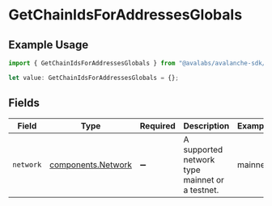 # GetChainIdsForAddressesGlobals

## Example Usage

```typescript
import { GetChainIdsForAddressesGlobals } from "@avalabs/avalanche-sdk/models/operations";

let value: GetChainIdsForAddressesGlobals = {};
```

## Fields

| Field                                                    | Type                                                     | Required                                                 | Description                                              | Example                                                  |
| -------------------------------------------------------- | -------------------------------------------------------- | -------------------------------------------------------- | -------------------------------------------------------- | -------------------------------------------------------- |
| `network`                                                | [components.Network](../../models/components/network.md) | :heavy_minus_sign:                                       | A supported network type mainnet or a testnet.           | mainnet                                                  |